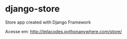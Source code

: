 # django-store
Store app created with Django Framework

Acesse em: http://leilacodes.pythonanywhere.com/store/
